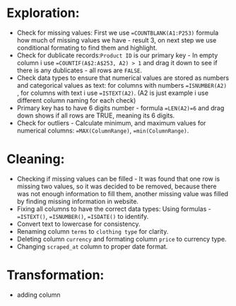 # Exploration:
* Check for missing values: First we use `=COUNTBLANK(A1:P253)` formula how much of missing values we have - result 3, on next step we use conditional formating to find them and highlight.
* Check for dublicate records:`Product ID` is our primary key - In empty column i use `=COUNTIF(A$2:A$253, A2) > 1` and drag it down to see if there is any dublicates - all rows are `FALSE`.
* Check data types to ensure that numerical values are stored as numbers and categorical values as text: for columns with numbers `=ISNUMBER(A2)` , for columns with text i use `=ISTEXT(A2)`. (A2 is just example i use different column naming for each check)
* Primary key has to have 6 digits number - formula `=LEN(A2)=6` and drag down shows if all rows are TRUE, meaning its 6 digits.
* Check for outliers - Calculate minimum, and maximum values for numerical columns: `=MAX(ColumnRange)`, `=min(ColumnRange)`.

# Cleaning:
* Checking if missing values can be filled - It was found that one row is missing two values, so it was decided to be removed, because there was not enough information to fill them, another missing value was filled by finding missing information in website.
* Fixing all columns to have the correct data types: Using formulas - `=ISTEXT()`, `=ISNUMBER()`, `=ISDATE()` to identify.
* Convert text to lowercase for consistency.
* Renaming column `terms` to `clothing type` for clarity.
* Deleting column `currency` and formating column `price` to currency type.
* Changing `scraped_at` column to proper date format.

# Transformation:
* adding column 
